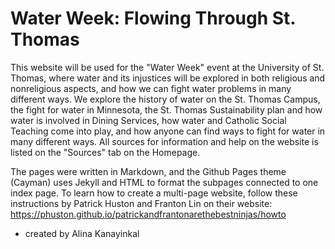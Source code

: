 # Water Week: Flowing Through St. Thomas

This website will be used for the "Water Week" event at the University of St. Thomas, where water and its injustices will be explored in both religious and nonreligious aspects, and how we can fight water problems in many different ways. We explore the history of water on the St. Thomas Campus, the fight for water in Minnesota, the St. Thomas Sustainability plan and how water is involved in Dining Services, how water and Catholic Social Teaching come into play, and how anyone can find ways to fight for water in many different ways. All sources for information and help on the website is listed on the "Sources" tab on the Homepage.

The pages were written in Markdown, and the Github Pages theme (Cayman) uses Jekyll and HTML to format the subpages connected to one index page. To learn how to create a multi-page website, follow these instructions by Patrick Huston and Franton Lin on their website: https://phuston.github.io/patrickandfrantonarethebestninjas/howto

- created by Alina Kanayinkal
